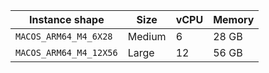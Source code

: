 <table class="responsive-table">
  <thead>
    <th>Instance shape</th>
    <th>Size</th>
    <th>vCPU</th>
    <th>Memory</th>
  </thead>
  <tbody>
    <tr>
      <td>
        <code>MACOS_ARM64_M4_6X28</code>
      </td>
      <td>Medium</td>
      <td>6</td>
      <td>28 GB</td>
    </tr>
    <tr>
      <td>
        <code>MACOS_ARM64_M4_12X56</code>
      </td>
      <td>Large</td>
      <td>12</td>
      <td>56 GB</td>
    </tr>
  </tbody>
</table>
